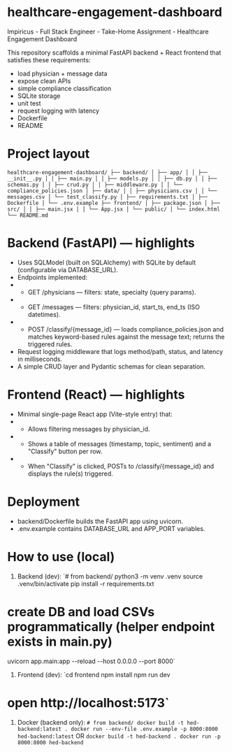 # healthcare-engagement-dashboard
Impiricus - Full Stack Engineer - Take-Home Assignment - Healthcare Engagement Dashboard

This repository scaffolds a minimal FastAPI backend + React frontend that satisfies these requirements: 
* load physician + message data
* expose clean APIs
* simple compliance classification
* SQLite storage
* unit test
* request logging with latency
* Dockerfile
* README

# Project layout

`healthcare-engagement-dashboard/
├── backend/
│ ├── app/
│ │ ├── __init__.py
│ │ ├── main.py
│ │ ├── models.py
│ │ ├── db.py
│ │ ├── schemas.py
│ │ ├── crud.py
│ │ ├── middleware.py
│ │ └── compliance_policies.json
│ ├── data/
│ │ ├── physicians.csv
│ │ └── messages.csv
│ └── test_classify.py
│ ├── requirements.txt
│ ├── Dockerfile
│ └── .env.example
├── frontend/
│ ├── package.json
│ ├── src/
│ │ ├── main.jsx
│ │ └── App.jsx
│ └── public/
│ └── index.html
└── README.md`


# Backend (FastAPI) — highlights

* Uses SQLModel (built on SQLAlchemy) with SQLite by default (configurable via DATABASE_URL).
* Endpoints implemented:
* * GET /physicians — filters: state, specialty (query params).
* * GET /messages — filters: physician_id, start_ts, end_ts (ISO datetimes).
* * POST /classify/{message_id} — loads compliance_policies.json and matches keyword-based rules against the message text; returns the triggered rules.
* Request logging middleware that logs method/path, status, and latency in milliseconds.
* A simple CRUD layer and Pydantic schemas for clean separation.

# Frontend (React) — highlights
* Minimal single-page React app (Vite-style entry) that:
* * Allows filtering messages by physician_id.
* * Shows a table of messages (timestamp, topic, sentiment) and a "Classify" button per row.
* * When "Classify" is clicked, POSTs to /classify/{message_id} and displays the rule(s) triggered.

# Deployment
* backend/Dockerfile builds the FastAPI app using uvicorn.
* .env.example contains DATABASE_URL and APP_PORT variables.

# How to use (local)
1. Backend (dev):
`# from backend/
python3 -m venv .venv
source .venv/bin/activate
pip install -r requirements.txt
# create DB and load CSVs programmatically (helper endpoint exists in main.py)
uvicorn app.main:app --reload --host 0.0.0.0 --port 8000`

1. Frontend (dev):
`cd frontend
npm install
npm run dev
# open http://localhost:5173`

1. Docker (backend only):
`# from backend/
docker build -t hed-backend:latest .
docker run --env-file .env.example -p 8000:8000 hed-backend:latest`
OR
`docker build -t hed-backend .
docker run -p 8000:8000 hed-backend`


